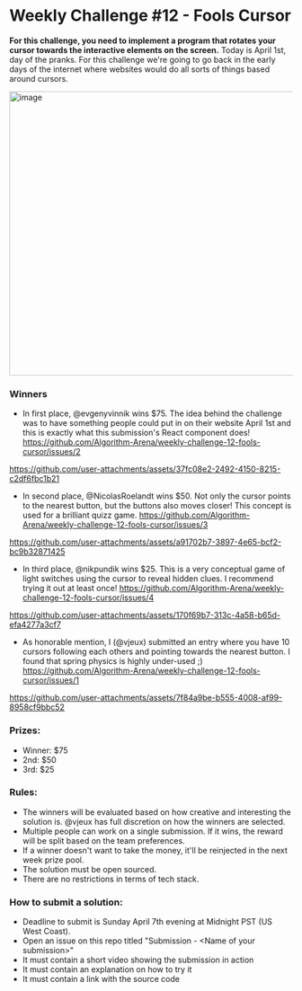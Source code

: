 # Weekly Challenge #12 - Fools Cursor

**For this challenge, you need to implement a program that rotates your cursor towards the interactive elements on the screen.** Today is April 1st, day of the pranks. For this challenge we're going to go back in the early days of the internet where websites would do all sorts of things based around cursors.

<img width="506" alt="image" src="https://github.com/Algorithm-Arena/weekly-challenge-12-fools-cursor/assets/197597/06ade268-2889-4ef6-ba01-b0086db0b891">

### Winners

* In first place, @evgenyvinnik wins $75. The idea behind the challenge was to have something people could put in on their website April 1st and this is exactly what this submission's React component does! https://github.com/Algorithm-Arena/weekly-challenge-12-fools-cursor/issues/2



https://github.com/user-attachments/assets/37fc08e2-2492-4150-8215-c2df6fbc1b21



* In second place, @NicolasRoelandt wins $50. Not only the cursor points to the nearest button, but the buttons also moves closer! This concept is used for a brilliant quizz game. https://github.com/Algorithm-Arena/weekly-challenge-12-fools-cursor/issues/3


https://github.com/user-attachments/assets/a91702b7-3897-4e65-bcf2-bc9b32871425


* In third place, @nikpundik wins $25. This is a very conceptual game of light switches using the cursor to reveal hidden clues. I recommend trying it out at least once! https://github.com/Algorithm-Arena/weekly-challenge-12-fools-cursor/issues/4


https://github.com/user-attachments/assets/170f69b7-313c-4a58-b65d-efa4277a3cf7


* As honorable mention, I (@vjeux) submitted an entry where you have 10 cursors following each others and pointing towards the nearest button. I found that spring physics is highly under-used ;) https://github.com/Algorithm-Arena/weekly-challenge-12-fools-cursor/issues/1


https://github.com/user-attachments/assets/7f84a9be-b555-4008-af99-8958cf9bbc52


### Prizes:
* Winner: $75
* 2nd: $50
* 3rd: $25

### Rules:
* The winners will be evaluated based on how creative and interesting the solution is. @vjeux has full discretion on how the winners are selected.
* Multiple people can work on a single submission. If it wins, the reward will be split based on the team preferences.
* If a winner doesn't want to take the money, it'll be reinjected in the next week prize pool.
* The solution must be open sourced.
* There are no restrictions in terms of tech stack.

### How to submit a solution:
* Deadline to submit is Sunday April 7th evening at Midnight PST (US West Coast).
* Open an issue on this repo titled "Submission - &lt;Name of your submission&gt;"
* It must contain a short video showing the submission in action
* It must contain an explanation on how to try it
* It must contain a link with the source code
